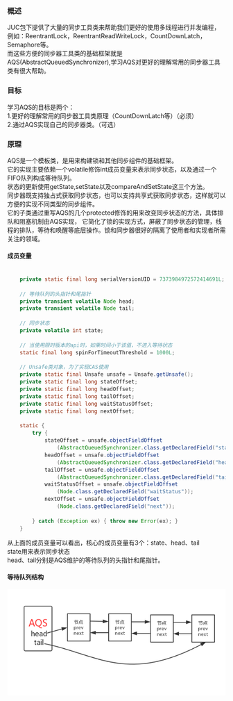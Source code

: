 ### 概述
   JUC包下提供了大量的同步工具类来帮助我们更好的使用多线程进行并发编程，  
   例如：ReentrantLock，ReentrantReadWriteLock，CountDownLatch，Semaphore等。  
   而这些方便的同步器工具类的基础框架就是AQS(AbstractQueuedSynchronizer),学习AQS对更好的理解常用的同步器工具类有很大帮助。
   
### 目标
   学习AQS的目标是两个：  
   1.更好的理解常用的同步器工具类原理（CountDownLatch等）（必须）  
   2.通过AQS实现自己的同步器类。（可选）
   
### 原理
   AQS是一个模板类，是用来构建锁和其他同步组件的基础框架。  
   它的实现主要依赖一个volatile修饰int成员变量来表示同步状态，以及通过一个FIFO队列构成等待队列。  
   状态的更新使用getState,setState以及compareAndSetState这三个方法。  
   同步器既支持独占式获取同步状态，也可以支持共享式获取同步状态，这样就可以方便的实现不同类型的同步组件。  
   它的子类通过重写AQS的几个protected修饰的用来改变同步状态的方法，具体排队和阻塞机制由AQS实现，
   它简化了锁的实现方式，屏蔽了同步状态的管理，线程的排队，等待和唤醒等底层操作。锁和同步器很好的隔离了使用者和实现者所需关注的领域。
   
#### 成员变量
```java

    private static final long serialVersionUID = 7373984972572414691L;

    // 等待队列的头指针和尾指针
    private transient volatile Node head;
    private transient volatile Node tail;
    
    // 同步状态
    private volatile int state;
    
    // 当使用限时版本的api时，如果时间小于该值，不进入等待状态
    static final long spinForTimeoutThreshold = 1000L;
       
    // Unsafe类对象，为了实现CAS使用
    private static final Unsafe unsafe = Unsafe.getUnsafe();
    private static final long stateOffset;
    private static final long headOffset;
    private static final long tailOffset;
    private static final long waitStatusOffset;
    private static final long nextOffset;

    static {
        try {
            stateOffset = unsafe.objectFieldOffset
                (AbstractQueuedSynchronizer.class.getDeclaredField("state"));
            headOffset = unsafe.objectFieldOffset
                (AbstractQueuedSynchronizer.class.getDeclaredField("head"));
            tailOffset = unsafe.objectFieldOffset
                (AbstractQueuedSynchronizer.class.getDeclaredField("tail"));
            waitStatusOffset = unsafe.objectFieldOffset
                (Node.class.getDeclaredField("waitStatus"));
            nextOffset = unsafe.objectFieldOffset
                (Node.class.getDeclaredField("next"));

        } catch (Exception ex) { throw new Error(ex); }
    }
```   
从上面的成员变量可以看出，核心的成员变量有3个：state、head、tail  
state用来表示同步状态  
head、tail分别是AQS维护的等待队列的头指针和尾指针。

#### 等待队列结构
![FIFO队列](https://github.com/sunzhiqiangGithub/pattern/blob/master/books/image/AQS队列.jpg)

